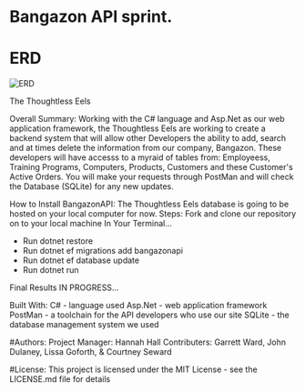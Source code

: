 # Bangazon API sprint.

# ERD

![ERD](https://i.imgur.com/ShSf7Fg.png)

The Thoughtless Eels

Overall Summary:
Working with the C# language and Asp.Net as our web application framework, the Thoughtless Eels are working to create a backend system that will allow other Developers the ability to add, search and at times delete the information from our company, Bangazon. These developers will have accesss to a myraid of tables from: Employeess, Training Programs, Computers, Products, Customers and these Customer's Active Orders. You will make your requests through PostMan and will check the Database (SQLite) for any new updates.

How to Install BangazonAPI:
The Thoughtless Eels database is going to be hosted on your local computer for now. 
Steps:
Fork and clone our repository on to your local machine
In Your Terminal...
- Run dotnet restore
- Run dotnet ef migrations add bangazonapi
- Run dotnet ef database update
- Run dotnet run


Final Results
IN PROGRESS...


Built With:
C# - language used
Asp.Net -  web application framework 
PostMan - a toolchain for the API developers who use our site
SQLite - the database management system we used

#Authors:
Project Manager: Hannah Hall
Contributers:
Garrett Ward, John Dulaney, Lissa Goforth, & Courtney Seward

#License:
This project is licensed under the MIT License - see the LICENSE.md file for details


